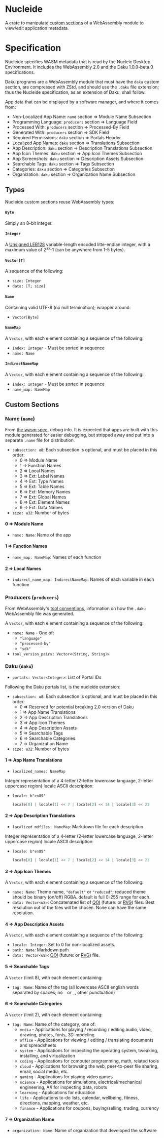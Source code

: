 # Nucleide
A crate to manipulate [custom sections] of a WebAssembly module to view/edit
application metadata.

# Specification
Nucleide specifies WASM metadata that is read by the Nucleic Desktop
Environment.  It includes the WebAssembly 2.0 and the Daku 1.0.0-beta.0
specifications.

Daku programs are a WebAssembly module that must have the `daku` custom section,
are compressed with ZStd, and should use the `.daku` file extension; thus the
Nucleide specification, as an extension of Daku, shall follow.

App data that can be displayed by a software manager, and where it comes from:
 - Non-Localized App Name: `name` section => Module Name Subsection
 - Programming Language: `producers` section => Language Field
 - Processed With: `producers` section => Processed-By Field
 - Generated With: `producers` section => SDK Field
 - Required Permissions: `daku` section => Portals Header
 - Localized App Names: `daku` section => Translations Subsection
 - App Description: `daku` section => Description Translations Subsection
 - App Icon Themes: `daku` section => App Icon Themes Subsection
 - App Screenshots: `daku` section => Description Assets Subsection
 - Searchable Tags: `daku` section => Tags Subsection
 - Categories: `daku` section => Categories Subsection
 - Organization: `daku` section => Organization Name Subsection

## Types
Nucleide custom sections reuse WebAssembly types:

#### `Byte`
Simply an 8-bit integer.

#### `Integer`
A [Unsigned LEB128] variable-length encoded litte-endian integer, with a maximum
value of 2³²-1 (can be anywhere from 1-5 bytes).

#### `Vector[T]`
A sequence of the following:

 - `size: Integer`
 - `data: [T; size]`

#### `Name`
Containing valid UTF-8 (no null termination); wrapper around:

 - `Vector[Byte]`

#### `NameMap`
A `Vector`, with each element containing a sequence of the following:

 - `index: Integer` - Must be sorted in sequence
 - `name: Name` 

#### `IndirectNameMap`
A `Vector`, with each element containing a sequence of the following:

 - `index: Integer` - Must be sorted in sequence
 - `name_map: NameMap`

## Custom Sections

### Name (`name`)
From [the wasm spec], debug info.  It is expected that apps are built with this
module generated for easier debugging, but stripped away and put into a separate
`.name` file for distribution.

 - `subsection: u8`: Each subsection is optional, and must be placed in this
   order:
   - 0 => Module Name
   - 1 => Function Names
   - 2 => Local Names
   - 3 => Ext: Label Names
   - 4 => Ext: Type Names
   - 5 => Ext: Table Names
   - 6 => Ext: Memory Names
   - 7 => Ext: Global Names
   - 8 => Ext: Element Names
   - 9 => Ext: Data Names
 - `size: u32`: Number of bytes

#### 0 => Module Name
 - `name: Name`: Name of the app

#### 1 => Function Names
 - `name_map: NameMap`: Names of each function

#### 2 => Local Names
 - `indirect_name_map: IndirectNameMap`: Names of each variable in each function

### Producers (`producers`)
From WebAssembly's [tool conventions], information on how the `.daku`
WebAssembly file was generated.

A `Vector`, with each element containing a sequence of the following:

 - `name: Name` - One of:
   - `"language"`
   - `"processed-by"`
   - `"sdk"`
 - `tool_version_pairs: Vector<(String, String)>`

### Daku (`daku`)

 - `portals: Vector<Integer>`: List of Portal IDs

Following the Daku portals list, is the nucleide extension:

 - `subsection: u8`: Each subsection is optional, and must be placed in this
   order:
   - 0 => Reserved for potential breaking 2.0 version of Daku
   - 1 => App Name Translations
   - 2 => App Description Translations
   - 3 => App Icon Themes
   - 4 => App Description Assets
   - 5 => Searchable Tags
   - 6 => Searchable Categories
   - 7 => Organization Name
 - `size: u32`: Number of bytes

#### 1 => App Name Translations
 - `localized_names: NameMap`

Integer representation of a 4-letter (2-letter lowercase language, 2-letter
uppercase region) locale ASCII description:

 - `locale: b"enUS"`
   ```rust
   locale[0] | locale[1] << 7 | locale[2] << 14 | locale[3] << 21
   ```

#### 2 => App Description Translations

 - `localized_mdfiles: NameMap`: Markdown file for each description

Integer representation of a 4-letter (2-letter lowercase language, 2-letter
uppercase region) locale ASCII description:

 - `locale: b"enUS"`
   ```rust
   locale[0] | locale[1] << 7 | locale[2] << 14 | locale[3] << 21
   ```

#### 3 => App Icon Themes
A `Vector`, with each element containing a sequence of the following:

 - `name: Name`: Theme name, `"default"` or `"reduced"`; reduced theme should be
   binary (on/off) RGBA.  default is full 0-255 range for each.
 - `data: Vector<u8>`: Concatenated list of [QOI]  (future: or [RVG]) files.
   Best resolution out of the files will be chosen.  None can have the same
   resolution.

#### 4 => App Description Assets
A `Vector`, with each element containing a sequence of the following:

 - `locale: Integer`: Set to 0 for non-localized assets.
 - `path: Name`: Markdown path
 - `data: Vector<u8>`: [QOI]  (future: or [RVG]) file.

#### 5 => Searchable Tags
A `Vector` (limit 8), with each element containing:

 - `tag: Name`: Name of the tag (all lowercase ASCII english words separated by
   spaces; no `-` or `_`, other punctuation)

#### 6 => Searchable Categories
A `Vector` (limit 2), with each element containing:

 - `tag: Name`: Name of the category, one of:
   - `media` - Applications for playing / recording / editing audio, video,
     drawing, photos, fonts, 3D-modeling
   - `office` - Applications for viewing / editing / translating documents and
     spreadsheets
   - `system` - Applications for inspecting the operating system, tweaking,
     installing, and virtualization
   - `coding` - Applications for computer programming, math, related tools
   - `cloud` - Applications for browsing the web, peer-to-peer file sharing,
     email, social media, etc.
   - `gaming` - Applications for playing video games
   - `science` - Applications for simulations, electrical/mechanical
     engineering, A/I for inspecting data, robots
   - `learning` - Applications for education
   - `life` - Applications to-do lists, calendar, wellbeing, fitness,
     directions, mapping, weather, etc.
   - `finance` - Applications for coupons, buying/selling, trading, currency

#### 7 => Organization Name

 - `organization: Name`: Name of organization that developed the software

[custom sections]: https://webassembly.github.io/spec/core/binary/modules.html#index-2
[the wasm spec]: https://webassembly.github.io/spec/core/appendix/custom.html#name-section
[QOI]: https://qoiformat.org/qoi-specification.pdf
[RVG]: https://github.com/ardaku/rvg/blob/master/RVG.md
[Unsigned LEB128]: https://en.wikipedia.org/wiki/LEB128#Unsigned_LEB128
[tool conventions]: https://github.com/WebAssembly/tool-conventions/blob/main/ProducersSection.md
